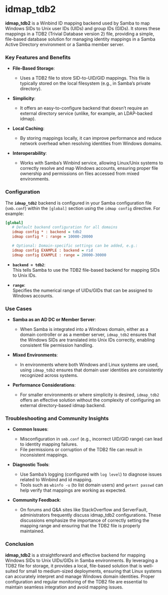 # idmap_tdb2
**idmap_tdb2** is a Winbind ID mapping backend used by Samba to map Windows SIDs to Unix user IDs (UIDs) and group IDs (GIDs). It stores these mappings in a TDB2 (Trivial Database version 2) file, providing a simple, file-based database solution for managing identity mappings in a Samba Active Directory environment or a Samba member server.


### Key Features and Benefits

- **File-Based Storage**:  
  - Uses a TDB2 file to store SID-to-UID/GID mappings. This file is typically stored on the local filesystem (e.g., in Samba’s private directory).
  
- **Simplicity**:  
  - It offers an easy-to-configure backend that doesn’t require an external directory service (unlike, for example, an LDAP-backed idmap).

- **Local Caching**:  
  - By storing mappings locally, it can improve performance and reduce network overhead when resolving identities from Windows domains.

- **Interoperability**:  
  - Works with Samba’s Winbind service, allowing Linux/Unix systems to correctly resolve and map Windows accounts, ensuring proper file ownership and permissions on files accessed from mixed environments.

### Configuration

The **`idmap_tdb2`** backend is configured in your Samba configuration file (`smb.conf`) within the `[global]` section using the `idmap config` directive. For example:

```ini
[global]
   # Default backend configuration for all domains
   idmap config * : backend = tdb2
   idmap config * : range = 10000-20000

   # Optional: Domain-specific settings can be added, e.g.:
   idmap config EXAMPLE : backend = rid
   idmap config EXAMPLE : range = 20000-30000
```

- **`backend = tdb2`**:  
  This tells Samba to use the TDB2 file-based backend for mapping SIDs to Unix IDs.
  
- **`range`**:  
  Specifies the numerical range of UIDs/GIDs that can be assigned to Windows accounts.

### Use Cases

- **Samba as an AD DC or Member Server**:  
  - When Samba is integrated into a Windows domain, either as a domain controller or as a member server, `idmap_tdb2` ensures that the Windows SIDs are translated into Unix IDs correctly, enabling consistent file permission handling.
  
- **Mixed Environments**:  
  - In environments where both Windows and Linux systems are used, using `idmap_tdb2` ensures that domain user identities are consistently recognized across systems.

- **Performance Considerations**:  
  - For smaller environments or where simplicity is desired, `idmap_tdb2` offers an effective solution without the complexity of configuring an external directory-based idmap backend.

### Troubleshooting and Community Insights

- **Common Issues**:  
  - Misconfiguration in `smb.conf` (e.g., incorrect UID/GID range) can lead to identity mapping failures.
  - File permissions or corruption of the TDB2 file can result in inconsistent mappings.
  
- **Diagnostic Tools**:  
  - Use Samba’s logging (configured with `log level`) to diagnose issues related to Winbind and id mapping.
  - Tools such as `wbinfo -u` (to list domain users) and `getent passwd` can help verify that mappings are working as expected.
  
- **Community Feedback**:  
  - On forums and Q&A sites like StackOverflow and ServerFault, administrators frequently discuss idmap_tdb2 configurations. These discussions emphasize the importance of correctly setting the mapping range and ensuring that the TDB2 file is properly maintained.

### Conclusion

**idmap_tdb2** is a straightforward and effective backend for mapping Windows SIDs to Unix UIDs/GIDs in Samba environments. By leveraging a TDB2 file for storage, it provides a local, file-based solution that is well-suited for small to medium-sized deployments, ensuring that Linux systems can accurately interpret and manage Windows domain identities. Proper configuration and regular monitoring of the TDB2 file are essential to maintain seamless integration and avoid mapping issues.
